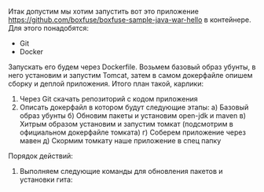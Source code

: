 Итак допустим мы хотим запустить вот это приложение https://github.com/boxfuse/boxfuse-sample-java-war-hello в контейнере.
Для этого понадобятся: 
- Git
- Docker

Запускать его будем через Dockerfile. Возьмем базовый образ убунты, в него установим и запустим Tomcat, затем в самом докерфайле опишем сборку и деплой приложения. Итого план такой, карлики:

1. Через Git скачать репозиторий с кодом приложения
2. Описать докерфайл в котором будут следующие этапы:
    a) Базовый образ убунты
    б) Обновим пакеты и установим open-jdk и maven
    в) Хитрым образом установим и запустим томкат (подсмотрим в официальном докерфайле томката)
    г) Соберем приложение через мавен
    д) Скормим томкату наше приложение в спец папку


Порядок действий:
1. Выполняем следующие команды для обновления пакетов и установки гита:
